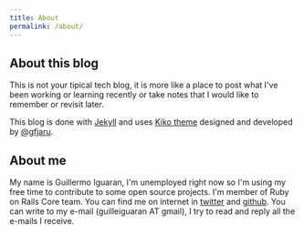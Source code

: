 ```yaml
---
title: About
permalink: /about/
---
```


## About this blog

This is not your tipical tech blog, it is more like a place to post what I've been working or learning recently or take notes that I would like to remember or revisit later.

This blog is done with <a href="http://jekyllrb.com">Jekyll</a> and uses <a href="http://github.com/gfjaru/Kiko">Kiko theme</a> designed and developed by [@gfjaru](https://twitter.com/gfjaru).

## About me

My name is Guillermo Iguaran, I'm unemployed right now so I'm using my free time to contribute to some open source projects. I'm member of Ruby on Rails Core team. You can find me on internet in [twitter](https://twitter.com/gfjaru) and [github](https://twitter.com/gfjaru). You can write to my e-mail (guilleiguaran AT gmail), I try to read and reply all the e-mails I receive.
